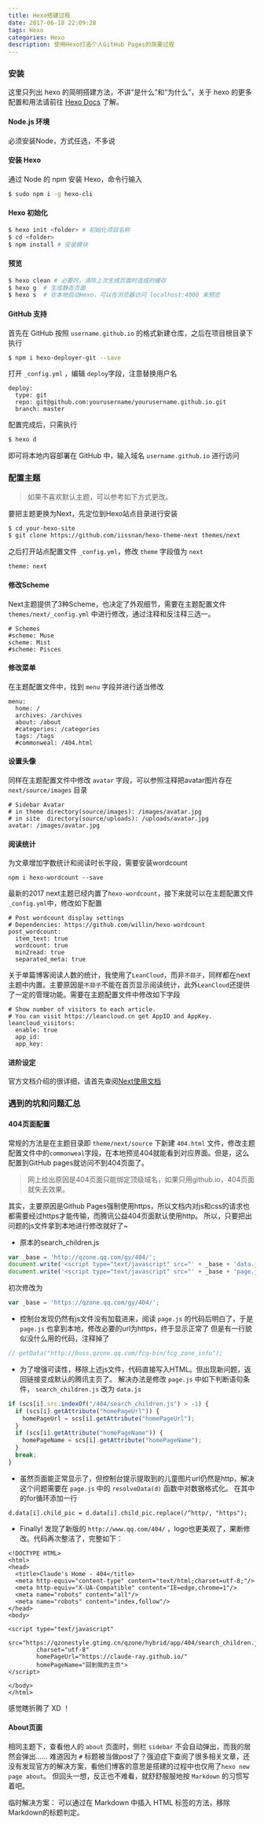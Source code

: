 ```yaml
---
title: Hexo搭建过程
date: 2017-06-18 22:09:28
tags: Hexo
categories: Hexo
description: 使用Hexo打造个人GitHub Pages的简要过程
---
```


### 安装
这里只列出 hexo 的简明搭建方法，不讲“是什么”和“为什么”，关于 hexo 的更多配置和用法请前往 [Hexo Docs](https://hexo.io/docs/)  了解。

#### Node.js 环境
必须安装Node，方式任选，不多说
#### 安装 Hexo
通过 Node 的 npm 安装 Hexo，命令行输入
```bash 
$ sudo npm i -g hexo-cli 
```

#### Hexo 初始化
```bash
$ hexo init <folder> # 初始化项目名称 
$ cd <folder> 
$ npm install # 安装模块 
```

#### 预览
```bash
$ hexo clean # 必要时，清除上次生成页面时造成的缓存 
$ hexo g  # 生成静态页面 
$ hexo s  # 在本地启动Hexo，可以在浏览器访问 localhost:4000 来预览
```

#### GitHub 支持
首先在 GitHub 按照 ``username.github.io`` 的格式新建仓库，之后在项目根目录下执行
```bash
$ npm i hexo-deployer-git --save  
```
打开 ``_config.yml`` ，编辑 ``deploy``字段，注意替换用户名
```
deploy:
  type: git
  repo: git@github.com:yourusername/yourusername.github.io.git
  branch: master
```
配置完成后，只需执行
```bash
$ hexo d
```
即可将本地内容部署在 GitHub 中，输入域名 ``username.github.io`` 进行访问

### 配置主题

> 如果不喜欢默认主题，可以参考如下方式更改。

要把主题更换为Next，先定位到Hexo站点目录进行安装
```bash
$ cd your-hexo-site
$ git clone https://github.com/iissnan/hexo-theme-next themes/next
```
之后打开站点配置文件 ``_config.yml``，修改 ``theme`` 字段值为 ``next``
```
theme: next
```
#### 修改Scheme

Next主题提供了3种Scheme，也决定了外观细节，需要在主题配置文件 ``themes/next/_config.yml`` 中进行修改，通过注释和反注释三选一。
```
# Schemes
#scheme: Muse
scheme: Mist
#scheme: Pisces
```
#### 修改菜单
在主题配置文件中，找到 ``menu`` 字段并进行适当修改
```
menu:
  home: /
  archives: /archives
  about: /about
  #categories: /categories
  tags: /tags
  #commonweal: /404.html
```
#### 设置头像
同样在主题配置文件中修改 ``avatar`` 字段，可以参照注释把avatar图片存在 ``next/source/images`` 目录
```
# Sidebar Avatar
# in theme directory(source/images): /images/avatar.jpg
# in site  directory(source/uploads): /uploads/avatar.jpg
avatar: /images/avatar.jpg
```
#### 阅读统计
为文章增加字数统计和阅读时长字段，需要安装wordcount
```
npm i hexo-wordcount --save
```
最新的2017 next主题已经内置了``hexo-wordcount``，接下来就可以在主题配置文件``_config.yml``中，修改如下配置
```
# Post wordcount display settings
# Dependencies: https://github.com/willin/hexo-wordcount
post_wordcount:
  item_text: true
  wordcount: true
  min2read: true
  separated_meta: true
```
关于单篇博客阅读人数的统计，我使用了``LeanCloud``，而非``不蒜子``，同样都在next主题中内置。主要原因是``不蒜子``不能在首页显示阅读统计，此外``LeanCloud``还提供了一定的管理功能。需要在主题配置文件中修改如下字段

```
# Show number of visitors to each article.
# You can visit https://leancloud.cn get AppID and AppKey.
leancloud_visitors:
  enable: true
  app_id: 
  app_key: 
```

#### 进阶设定
官方文档介绍的很详细，请首先查阅[Next使用文档](http://theme-next.iissnan.com/getting-started.html)

### 遇到的坑和问题汇总

#### 404页面配置

常规的方法是在主题目录即 ``theme/next/source`` 下新建 ``404.html`` 文件，修改主题配置文件中的``commonweal``字段，在本地预览404就能看到对应界面。但是，这么配置到GitHub pages就访问不到404页面了。

> 网上给出原因是404页面只能绑定顶级域名，如果只用github.io，404页面就失去效果。

其实，主要原因是Github Pages强制使用https，所以文档内对js和css的请求也都需要经过https才能传输，而腾讯公益404页面默认使用http。
所以，只要把出问题的js文件拿到本地进行修改就好了~
- 原本的search_children.js

```javascript
var _base = 'http://qzone.qq.com/gy/404/';
document.write('<script type="text/javascript" src="' + _base + 'data.js" charset="utf-8"></script>');
document.write('<script type="text/javascript" src="' + _base + 'page.js" charset="utf-8"></script>');
```

初次修改为

```javascript
var _base = 'https://qzone.qq.com/gy/404/';
```

- 控制台发现仍然有js文件没有加载进来，阅读 ``page.js`` 的代码后明白了，于是 ``page.js`` 也拿到本地，修改必要的url为https，终于显示正常了
但是有一行貌似没什么用的代码，注释掉了

```javascript
// getData("http://boss.qzone.qq.com/fcg-bin/fcg_zone_info");
```

- 为了增强可读性，移除上述js文件，代码直接写入HTML。但出现新问题，返回链接变成默认的腾讯主页了。
解决办法是修改 ``page.js`` 中如下判断语句条件， ``search_children.js`` 改为 ``data.js``

```javascript
if (scs[i].src.indexOf("/404/search_children.js") > -1) {
  if (scs[i].getAttribute("homePageUrl")) {
    homePageUrl = scs[i].getAttribute("homePageUrl");
  }
  if (scs[i].getAttribute("homePageName")) {
    homePageName = scs[i].getAttribute("homePageName");
  }
  break;
}
```

- 虽然页面能正常显示了，但控制台提示提取到的儿童图片url仍然是http，解决这个问题需要在 ``page.js`` 中的 ``resolveData(d)`` 函数中对数据格式化。
在其中的for循环添加一行

```
d.data[i].child_pic = d.data[i].child_pic.replace(/^http/, "https");
```

- Finally! 发现了新版的 ``http://www.qq.com/404/`` ，logo也更美观了，果断修改。代码再次整洁了，完整如下：

```
<!DOCTYPE HTML>
<html>
<head>
  <title>Claude's Home - 404</title>
  <meta http-equiv="content-type" content="text/html;charset=utf-8;"/>
  <meta http-equiv="X-UA-Compatible" content="IE=edge,chrome=1"/>
  <meta name="robots" content="all"/>
  <meta name="robots" content="index,follow"/>
</head>
<body>

<script type="text/javascript"
        src="https://qzonestyle.gtimg.cn/qzone/hybrid/app/404/search_children.js"
        charset="utf-8"
        homePageUrl="https://claude-ray.github.io/"
        homePageName="回到我的主页">
</script>

</body>
</html>
```
感觉瞎折腾了 XD ！

#### About页面

相同主题下，查看他人的 ``about`` 页面时，侧栏 ``sidebar`` 不会自动弹出，而我的居然会弹出……
难道因为 ``#`` 标题被当做post了？强迫症下查阅了很多相关文章，还没有发现官方的解决方案，看他们博客的意思是搭建的过程中也仅用了``hexo new page about``。
但回头一想，反正也不难看，就舒舒服服地按 ``Markdown`` 的习惯写着吧。

临时解决方案：
可以通过在 Markdown 中插入 HTML 标签的方法，移除Markdown的标题判定。
